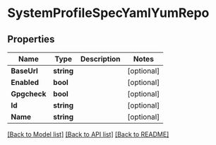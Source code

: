 # SystemProfileSpecYamlYumRepo

## Properties

Name | Type | Description | Notes
------------ | ------------- | ------------- | -------------
**BaseUrl** | **string** |  | [optional] 
**Enabled** | **bool** |  | [optional] 
**Gpgcheck** | **bool** |  | [optional] 
**Id** | **string** |  | [optional] 
**Name** | **string** |  | [optional] 

[[Back to Model list]](../README.md#documentation-for-models) [[Back to API list]](../README.md#documentation-for-api-endpoints) [[Back to README]](../README.md)


